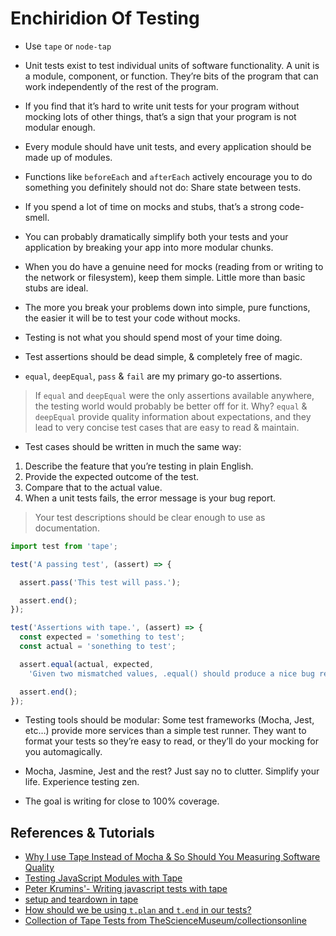 # Enchiridion Of Testing 
* Use `tape` or `node-tap`

* Unit tests exist to test individual units of software functionality. A unit is a module, component, or function. They’re bits of the program that can work independently of the rest of the program.

* If you find that it’s hard to write unit tests for your program without mocking lots of other things, that’s a sign that your program is not modular enough. 

* Every module should have unit tests, and every application should be made up of modules.

* Functions like `beforeEach` and `afterEach` actively encourage you to do something you definitely should not do: Share state between tests.

* If you spend a lot of time on mocks and stubs, that’s a strong code-smell.

* You can probably dramatically simplify both your tests and your application by breaking your app into more modular chunks.

* When you do have a genuine need for mocks (reading from or writing to the network or filesystem), keep them simple. Little more than basic stubs are ideal.

* The more you break your problems down into simple, pure functions, the easier it will be to test your code without mocks.

* Testing is not what you should spend most of your time doing.

* Test assertions should be dead simple, & completely free of magic.

* `equal`, `deepEqual`, `pass` & `fail` are my primary go-to assertions.

> If `equal` and `deepEqual` were the only assertions available anywhere, the testing world would probably be better off for it. Why? `equal` & `deepEqual` provide quality information about expectations, and they lead to very concise test cases that are easy to read & maintain.

* Test cases should be written in much the same way:

1. Describe the feature that you’re testing in plain English.
2. Provide the expected outcome of the test. 
3. Compare that to the actual value.
4. When a unit tests fails, the error message is your bug report.

> Your test descriptions should be clear enough to use as documentation.

```js
import test from 'tape';

test('A passing test', (assert) => {

  assert.pass('This test will pass.');

  assert.end();
});

test('Assertions with tape.', (assert) => {
  const expected = 'something to test';
  const actual = 'sonething to test';

  assert.equal(actual, expected,
    'Given two mismatched values, .equal() should produce a nice bug report');

  assert.end();
});
```

* Testing tools should be modular: Some test frameworks (Mocha, Jest, etc…) provide more services than a simple test runner. They want to format your tests so they’re easy to read, or they’ll do your mocking for you automagically.

* Mocha, Jasmine, Jest and the rest? Just say no to clutter. Simplify your life. Experience testing zen.

* The goal is writing for close to 100% coverage.

## References & Tutorials
* [Why I use Tape Instead of Mocha & So Should You Measuring Software Quality](https://medium.com/javascript-scene/why-i-use-tape-instead-of-mocha-so-should-you-6aa105d8eaf4)
* [Testing JavaScript Modules with Tape](https://ponyfoo.com/articles/testing-javascript-modules-with-tape)
* [Peter Krumins'- Writing javascript tests with tape](http://www.catonmat.net/blog/writing-javascript-tests-with-tape/)
* [setup and teardown in tape](https://gist.github.com/substack/9561717)
* [How should we be using `t.plan` and `t.end` in our tests?](https://github.com/dwyl/learn-tape/issues/12)
* [Collection of Tape Tests from TheScienceMuseum/collectionsonline](https://github.com/TheScienceMuseum/collectionsonline/tree/master/test)
